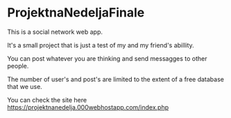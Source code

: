 # ProjektnaNedeljaFinale

This is a social network web app.

It's a small project that is just a test of my and my friend's abillity.

You can post whatever you are thinking and send messagges to other people.

The number of user's and post's are limited to the extent of a free database that we use.

You can check the site here https://projektnanedelja.000webhostapp.com/index.php
